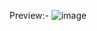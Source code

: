 Preview:- ![image](https://github.com/user-attachments/assets/1b63fd7f-d941-44fc-b5e9-484706ae93a7)
